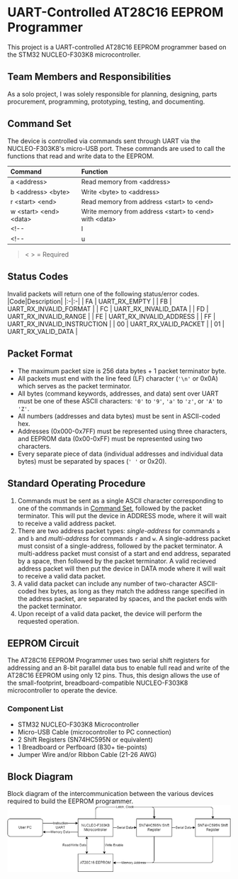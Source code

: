 # UART-Controlled AT28C16 EEPROM Programmer
This project is a UART-controlled AT28C16 EEPROM programmer based on the STM32 NUCLEO-F303K8 microcontroller.

## Team Members and Responsibilities
As a solo project, I was solely responsible for planning, designing, parts procurement, programming, prototyping, testing, and documenting.

## Command Set
The device is controlled via commands sent through UART via the NUCLEO-F303K8's micro-USB port. These commands are used to call the functions that read and write data to the EEPROM.

|Command|Function|
|:-|:-|
|a \<address\>                | Read memory from \<address\> |
|b \<address\> \<byte\>       | Write \<byte\> to \<address\> |
|r \<start\> \<end\>          | Read memory from address \<start\> to \<end\> |
|w \<start\> \<end\> \<data\> | Write memory from address \<start\> to \<end\> with \<data\> |
<!-- |l                            | Lock EEPROM (enable write protection) | -->
<!-- |u                            | Unlock EEPROM (disable write protection) | -->

> \< \> = Required

## Status Codes
Invalid packets will return one of the following status/error codes.
|Code|Description|
|:-|:-|
| FA | UART_RX_EMPTY |
| FB | UART_RX_INVALID_FORMAT |
| FC | UART_RX_INVALID_DATA |
| FD | UART_RX_INVALID_RANGE |
| FE | UART_RX_INVALID_ADDRESS |
| FF | UART_RX_INVALID_INSTRUCTION |
| 00 | UART_RX_VALID_PACKET |
| 01 | UART_RX_VALID_DATA |

## Packet Format
* The maximum packet size is 256 data bytes + 1 packet terminator byte.
* All packets must end with the line feed (LF) character (`'\n'` or 0x0A) which serves as the packet terminator.
* All bytes (command keywords, addresses, and data) sent over UART must be one of these ASCII characters: `'0'` to `'9'`, `'a'` to `'z'`, or `'A'` to `'Z'`.
* All numbers (addresses and data bytes) must be sent in ASCII-coded hex.
* Addresses (0x000-0x7FF) must be represented using three characters, and EEPROM data (0x00-0xFF) must be represented using two characters.
* Every separate piece of data (individual addresses and individual data bytes) must be separated by spaces (`' '` or 0x20).

## Standard Operating Procedure
1. Commands must be sent as a single ASCII character corresponding to one of the commands in [Command Set](#command-set), followed by the packet terminator. This will put the device in ADDRESS mode, where it will wait to receive a valid address packet.
2. There are two address packet types: _single-address_ for commands `a` and `b` and _multi-address_ for commands `r` and `w`. A single-address packet must consist of a single-address, followed by the packet terminator. A multi-address packet must consist of a start and end address, separated by a space, then followed by the packet terminator. A valid recieved address packet will then put the device in DATA mode where it will wait to receive a valid data packet.
3. A valid data packet can include any number of two-character ASCII-coded hex bytes, as long as they match the address range specified in the address packet, are separated by spaces, and the packet ends with the packet terminator.
4. Upon receipt of a valid data packet, the device will perform the requested operation.

## EEPROM Circuit
The AT28C16 EEPROM Programmer uses two serial shift registers for addressing and an 8-bit parallel data bus to enable full read and write of the AT28C16 EEPROM using only 12 pins. Thus, this design allows the use of the small-footprint, breadboard-compatible NUCLEO-F303K8 microcontroller to operate the device.

### Component List
* STM32 NUCLEO-F303K8 Microcontroller
* Micro-USB Cable (microcontroller to PC connection)
* 2 Shift Registers (SN74HC595N or equivalent)
* 1 Breadboard or Perfboard (830+ tie-points)
* Jumper Wire and/or Ribbon Cable (21-26 AWG)

## Block Diagram
Block diagram of the intercommunication between the various devices required to build the EEPROM programmer.
![Block Diagram](./figs/block_diagram.png)
